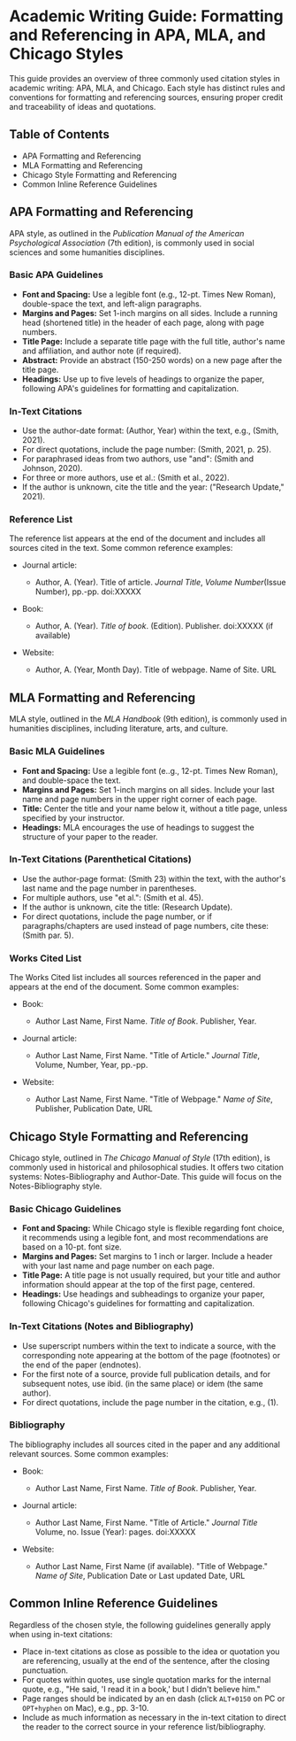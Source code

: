 # Academic Writing Guide: Formatting and Referencing in APA, MLA, and Chicago Styles 

This guide provides an overview of three commonly used citation styles in academic writing: APA, MLA, and Chicago. Each style has distinct rules and conventions for formatting and referencing sources, ensuring proper credit and traceability of ideas and quotations. 

## Table of Contents 

- APA Formatting and Referencing 
- MLA Formatting and Referencing 
- Chicago Style Formatting and Referencing 
- Common Inline Reference Guidelines 

## APA Formatting and Referencing 

APA style, as outlined in the *Publication Manual of the American Psychological Association* (7th edition), is commonly used in social sciences and some humanities disciplines. 

### Basic APA Guidelines 

- **Font and Spacing:** Use a legible font (e.g., 12-pt. Times New Roman), double-space the text, and left-align paragraphs. 
- **Margins and Pages:** Set 1-inch margins on all sides. Include a running head (shortened title) in the header of each page, along with page numbers. 
- **Title Page:** Include a separate title page with the full title, author's name and affiliation, and author note (if required). 
- **Abstract:** Provide an abstract (150-250 words) on a new page after the title page. 
- **Headings:** Use up to five levels of headings to organize the paper, following APA's guidelines for formatting and capitalization. 

### In-Text Citations 

- Use the author-date format: (Author, Year) within the text, e.g., (Smith, 2021). 
- For direct quotations, include the page number: (Smith, 2021, p. 25).
- For paraphrased ideas from two authors, use "and": (Smith and Johnson, 2020). 
- For three or more authors, use et al.: (Smith et al., 2022). 
- If the author is unknown, cite the title and the year: ("Research Update," 2021). 

### Reference List 

The reference list appears at the end of the document and includes all sources cited in the text. Some common reference examples: 

- Journal article: 
    - Author, A. (Year). Title of article. *Journal Title*, *Volume Number*(Issue Number), pp.-pp. doi:XXXXX

- Book: 
    - Author, A. (Year). *Title of book*. (Edition). Publisher. doi:XXXXX (if available)

- Website: 
    - Author, A. (Year, Month Day). Title of webpage. Name of Site. URL

## MLA Formatting and Referencing 

MLA style, outlined in the *MLA Handbook* (9th edition), is commonly used in humanities disciplines, including literature, arts, and culture. 

### Basic MLA Guidelines 

- **Font and Spacing:** Use a legible font (e..g., 12-pt. Times New Roman), and double-space the text. 
- **Margins and Pages:** Set 1-inch margins on all sides. Include your last name and page numbers in the upper right corner of each page. 
- **Title:** Center the title and your name below it, without a title page, unless specified by your instructor. 
- **Headings:** MLA encourages the use of headings to suggest the structure of your paper to the reader. 

### In-Text Citations (Parenthetical Citations) 

- Use the author-page format: (Smith 23) within the text, with the author's last name and the page number in parentheses. 
- For multiple authors, use "et al.": (Smith et al. 45). 
- If the author is unknown, cite the title: (Research Update). 
- For direct quotations, include the page number, or if paragraphs/chapters are used instead of page numbers, cite these: (Smith par. 5). 

### Works Cited List 

The Works Cited list includes all sources referenced in the paper and appears at the end of the document. Some common examples: 

- Book: 
    - Author Last Name, First Name. *Title of Book*. Publisher, Year.

- Journal article: 
    - Author Last Name, First Name. "Title of Article." *Journal Title*, Volume, Number, Year, pp.-pp.

- Website: 
    - Author Last Name, First Name. "Title of Webpage." *Name of Site*, Publisher, Publication Date, URL

## Chicago Style Formatting and Referencing 

Chicago style, outlined in *The Chicago Manual of Style* (17th edition), is commonly used in historical and philosophical studies. It offers two citation systems: Notes-Bibliography and Author-Date. This guide will focus on the Notes-Bibliography style. 

### Basic Chicago Guidelines 

- **Font and Spacing:** While Chicago style is flexible regarding font choice, it recommends using a legible font, and most recommendations are based on a 10-pt. font size. 
- **Margins and Pages:** Set margins to 1 inch or larger. Include a header with your last name and page number on each page. 
- **Title Page:** A title page is not usually required, but your title and author information should appear at the top of the first page, centered. 
- **Headings:** Use headings and subheadings to organize your paper, following Chicago's guidelines for formatting and capitalization. 

### In-Text Citations (Notes and Bibliography) 

- Use superscript numbers within the text to indicate a source, with the corresponding note appearing at the bottom of the page (footnotes) or the end of the paper (endnotes). 
- For the first note of a source, provide full publication details, and for subsequent notes, use ibid. (in the same place) or idem (the same author). 
- For direct quotations, include the page number in the citation, e.g., (1). 

### Bibliography 

The bibliography includes all sources cited in the paper and any additional relevant sources. Some common examples: 

- Book: 
    - Author Last Name, First Name. *Title of Book*. Publisher, Year.

- Journal article: 
    - Author Last Name, First Name. "Title of Article." *Journal Title* Volume, no. Issue (Year): pages. doi:XXXXX 

- Website: 
    - Author Last Name, First Name (if available). "Title of Webpage." *Name of Site*, Publication Date or Last updated Date, URL

## Common Inline Reference Guidelines 

Regardless of the chosen style, the following guidelines generally apply when using in-text citations: 

- Place in-text citations as close as possible to the idea or quotation you are referencing, usually at the end of the sentence, after the closing punctuation. 
- For quotes within quotes, use single quotation marks for the internal quote, e.g., "He said, 'I read it in a book,' but I didn't believe him." 
- Page ranges should be indicated by an en dash (click `ALT+0150` on PC or `OPT+hyphen` on Mac), e.g., pp. 3-10. 
- Include as much information as necessary in the in-text citation to direct the reader to the correct source in your reference list/bibliography. 
